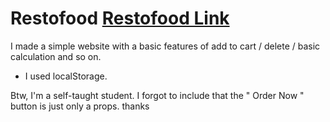 # Restofood <a href="https://jinshin19.github.io/Restofood">Restofood Link</a>

I made a simple website with a basic features of add to cart / delete / basic calculation and so on.

- I used localStorage.

Btw, I'm a self-taught student. I forgot to include that the " Order Now " button is just
only a props. thanks
